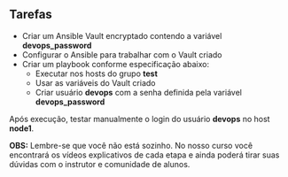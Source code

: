 ## Tarefas
- Criar um Ansible Vault encryptado contendo a variável **devops_password**
- Configurar o Ansible para trabalhar com o Vault criado
- Criar um playbook conforme especificação abaixo:
    - Executar nos hosts do grupo **test**
    - Usar as variáveis do Vault criado
    - Criar usuário **devops** com a senha definida pela variável **devops_password**

Após execução, testar manualmente o login do usuário **devops** no host **node1**.

**OBS:** Lembre-se que você não está sozinho. No nosso curso você encontrará os vídeos explicativos de cada etapa e ainda poderá tirar suas dúvidas com o instrutor e comunidade de alunos.
